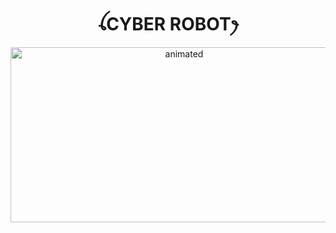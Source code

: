 <h1 align="center">ꪶCYBER ROBOTꫂ<br></h1>
<p align="center">
<img src="https://i.pinimg.com/736x/3d/f1/57/3df1576e4eaa6e399a4f76b353e22f50.jpg" alt="animated" width="540" height="280" />
</p>
